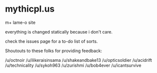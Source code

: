 # mythicpl.us
m+ lame-o site

everything is changed statically because i don't care.

check the issues page for a to-do list of sorts.

Shoutouts to these folks for providing feedback:

/u/octnoir
/u/ilikeraisinsama
/u/shakeandbake13
/u/opticsoldier
/u/acidrift
/u/technicality
/u/sykoh963
/u/zurishmi
/u/bob4ever
/u/icantsurvive